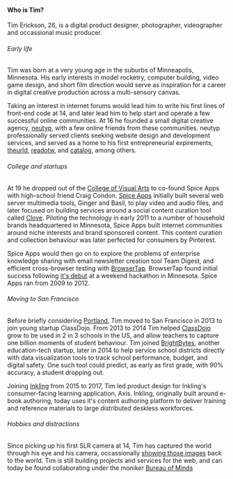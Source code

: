 #### Who is Tim?

Tim Erickson, 26, is a digital product designer, photographer, videographer and occassional music producer. 

###### Early life

Tim was born at a very young age in the suburbs of Minneapolis, Minnesota. His early interests in model rocketry, computer building, video game design, and short film direction would serve as inspiration for a career in digital creative production across a multi-sensory canvas. 

Taking an interest in internet forums would lead him to write his first lines of front-end code at 14, and later lead him to help start and operate a few successful online communities. At 16 he founded a small digital creative agency, [neutyp](http://neutyp.com/), with a few online friends from these communities. neutyp professionally served clients seeking website design and development services, and served as a home to his first entrepreneurial expirements, [theurld](https://github.com/neutyp/theurld), [readotw](https://github.com/neutyp/readotw), and [catalog](https://github.com/neutyp/catalog), among others.

###### College and startups

At 19 he dropped out of the [College of Visual Arts](https://en.wikipedia.org/wiki/College_of_Visual_Arts) to co-found Spice Apps with high-school friend Craig Condon. [Spice Apps](https://www.minnpost.com/minnov8/2009/11/spice-apps-knows-how-spice-social-media-tools-likes-clove) initially built several web server multimedia tools, Ginger and Basil, to play video and audio files, and later focused on building services around a social content curation tool called [Clove](http://www.twincities.com/2009/10/23/clove-looks-to-spice-up-the-web/). Piloting the technology in early 2011 to a number of household brands headquartered in Minnesota, Spice Apps built internet communities around niche interests and brand sponsored content. This content curation and collection behaviour was later perfected for consumers by Pinterest. 

Spice Apps would then go on to explore the problems of enterprise knowledge sharing with email newsletter creation tool Team Digest, and efficient cross-browser testing with [BrowserTap](http://browsertap.com/). BrowserTap found initial success following [it's debut](http://tech.mn/news/2012/11/08/techdotmn-swtc4-browser-tap/) at a weekend hackathon in Minnesota. Spice Apps ran from 2009 to 2012. 

###### Moving to San Francisco

Before briefly considering [Portland](http://www.oregonlive.com/silicon-forest/index.ssf/2011/08/portland_incubator_experiment_attracts_290_applica.html), Tim moved to San Francisco in 2013 to join young startup ClassDojo. From 2013 to 2014 Tim helped [ClassDojo](https://www.classdojo.com/) grow to be used in 2 in 3 schools in the US, and allow teachers to capture one billion moments of student behaviour.  Tim joined [BrightBytes](http://www.brightbytes.net/), another education-tech startup, later in 2014 to help service school districts directly with data visualization tools to track school performance, budget, and digital safety. One such tool could predict, as early as first grade, with 90% accuracy, a student dropping out. 

Joining [Inkling](https://www.inkling.com/) from 2015 to 2017, Tim led product design for Inkling's consumer-facing learning application, Axis. Inkling, originally built around e-book authoring, today uses it's content authoring platform to deliver training and reference materials to large distributed deskless workforces. 

###### Hobbies and distractions

Since picking up his first SLR camera at 14, Tim has captured the world through his eye and his camera, occassionally [showing those images](https://www.instagram.com/timerickson/) back to the world. Tim is still building projects and services for the web, and can today be found collaborating under the moniker [Bureau of Minds](http://bureauofminds.com/)




